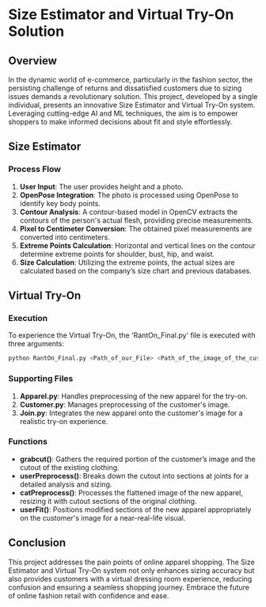 # Size Estimator and Virtual Try-On Solution

## Overview

In the dynamic world of e-commerce, particularly in the fashion sector, the persisting challenge of returns and dissatisfied customers due to sizing issues demands a revolutionary solution. This project, developed by a single individual, presents an innovative Size Estimator and Virtual Try-On system. Leveraging cutting-edge AI and ML techniques, the aim is to empower shoppers to make informed decisions about fit and style effortlessly.

## Size Estimator

### Process Flow

1. **User Input**: The user provides height and a photo.
2. **OpenPose Integration**: The photo is processed using OpenPose to identify key body points.
3. **Contour Analysis**: A contour-based model in OpenCV extracts the contours of the person's actual flesh, providing precise measurements.
4. **Pixel to Centimeter Conversion**: The obtained pixel measurements are converted into centimeters.
5. **Extreme Points Calculation**: Horizontal and vertical lines on the contour determine extreme points for shoulder, bust, hip, and waist.
6. **Size Calculation**: Utilizing the extreme points, the actual sizes are calculated based on the company’s size chart and previous databases.

## Virtual Try-On

### Execution

To experience the Virtual Try-On, the 'RantOn_Final.py' file is executed with three arguments:

```bash
python RantOn_Final.py <Path_of_our_File> <Path_of_the_image_of_the_customer> <Path_of_the_image_of_the_apparel_we_want_to_try_on>
```

### Supporting Files

1. **Apparel.py**: Handles preprocessing of the new apparel for the try-on.
2. **Customer.py**: Manages preprocessing of the customer's image.
3. **Join.py**: Integrates the new apparel onto the customer's image for a realistic try-on experience.

### Functions

- **grabcut()**: Gathers the required portion of the customer’s image and the cutout of the existing clothing.
- **userPreprocess()**: Breaks down the cutout into sections at joints for a detailed analysis and sizing.
- **catPreprocess()**: Processes the flattened image of the new apparel, resizing it with cutout sections of the original clothing.
- **userFit()**: Positions modified sections of the new apparel appropriately on the customer's image for a near-real-life visual.

## Conclusion

This project addresses the pain points of online apparel shopping. The Size Estimator and Virtual Try-On system not only enhances sizing accuracy but also provides customers with a virtual dressing room experience, reducing confusion and ensuring a seamless shopping journey. Embrace the future of online fashion retail with confidence and ease.